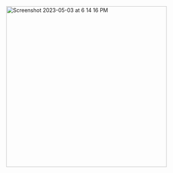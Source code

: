<img width="427" alt="Screenshot 2023-05-03 at 6 14 16 PM" src="https://user-images.githubusercontent.com/110576461/235916191-f2e1ac26-12d0-4763-8e6d-1a82e2557b3b.png">

